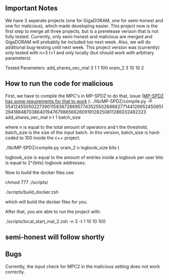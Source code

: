 ## Important Notes
We have 3 seperate projects (one for GigaDORAM, one for semi-honest and one for malicious), which made developing easier. This project now is the first step to merge all three projects, but is a prerelease version that is not fully tested. Currently, only semi-honest and malicious are merged and GigaDORAM will probabily be included too next week. Also, we will do additional bug-testing until next week.
This project version was (currently) only tested with n=3 t=1 and only locally (but should work with arbitrary parameters)

Tested Parameters:
add_shares_vec_mal 3 1 1 100
oram_2 3 10 10 2


## How to run the code for malicious

First, we have to compile the MPC's in MP-SPDZ to do that, issue ([MP-SPDZ has some requirements for that to work](https://mp-spdz.readthedocs.io/en/latest/readme.html) ):
./lib/MP-SPDZ/compile.py -P 5541245505022739011583672869577435255026888277144126952450651294188487038640194767986566260919128250811286032482323 add_shares_vec_mal n t 1 batch_size

where n is equal to the total amount of operators and t the threshold, batch_size is the size of the input batch. In this version, batch_size is hard-coded to 100 inside the c++ project.

./lib/MP-SPDZ/compile.py oram_2 n logbook_size bits t

logbook_size is equal to the amount of entries inside a logbook per user
bits is equal to 2^{bits} logbook addresses.

Now to build the docker files use:

chmod 777 ./scripts/

./scripts/build_docker.zsh

which will build the docker files for you.

After that, you are able to run the project with:


 ./scripts/local_start_mal_2.zsh -n 3 -t 1 10 10 100


## semi-honest will follow shortly


## Bugs
Currently, the input check for MPC2 in the malicious setting does not work correctly. 

